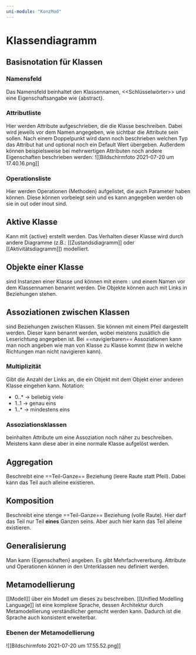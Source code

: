 ```yaml
---
uni-module: "KonzMod"
---
```


# Klassendiagramm

## Basisnotation für Klassen

### Namensfeld

Das Namensfeld beinhaltet den Klassennamen, <<Schlüsselwörter>> und eine Eigenschaftsangabe wie {abstract}.

### Attributliste

Hier werden Attribute aufgeschrieben, die die Klasse beschreiben. Dabei wird jeweils vor dem Namen angegeben, wie sichtbar die Attribute sein sollen. Nach einem Doppelpunkt wird dann noch beschrieben welchen Typ das Attribut hat und optional noch ein Default Wert übergeben.
Außerdem können beispielsweise bei mehrwertigen Attributen noch andere Eigenschaften beschrieben werden:
![[Bildschirmfoto 2021-07-20 um 17.40.16.png]]

### Operationsliste

Hier werden Operationen (Methoden) aufgelistet, die auch Parameter haben können. Diese können vorbelegt sein und es kann angegeben werden ob sie in out oder inout sind.

## Aktive Klasse

Kann mit {active} erstellt werden. Das Verhalten dieser Klasse wird durch andere Diagramme (z.B.: [[Zustandsdiagramm]] oder [[Aktivitätsdiagramm]]) modelliert.

## Objekte einer Klasse

sind Instanzen einer Klasse und können mit einem : und einem Namen vor dem Klassennamen benannt werden. Die Objekte können auch mit Links in Beziehungen stehen.

## Assoziationen zwischen Klassen

sind Beziehungen zwischen Klassen. Sie können mit einem Pfeil dargestellt werden. Dieser kann benannt werden, wobei meistens zusätlich die Leserichtung angegeben ist.
Bei ==navigierbaren== Assoziationen kann man noch angeben wie man von Klasse zu Klasse kommt (bzw in welche Richtungen man nicht navigieren kann).

### Multiplizität

Gibt die Anzahl der Links an, die ein Objekt mit dem Objekt einer anderen Klasse eingehen kann.
Notation:

- 0..\* -> beliebig viele
- 1..1 -> genau eins
- 1..\* -> mindestens eins

### Assoziationsklassen

beinhalten Attribute um eine Assoziation noch näher zu beschreiben. Meistens kann diese aber in eine normale Klasse aufgelöst werden.

## Aggregation

Beschreibt eine ==Teil-Ganze== Beziehung (leere Raute statt Pfeil). Dabei kann das Teil auch alleine existieren.

## Komposition

Beschreibt eine stenge ==Teil-Ganze== Beziehung (volle Raute). Hier darf das Teil nur Teil **eines** Ganzen seins.
Aber auch hier kann das Teil alleine existieren.

## Generalisierung

Man kann {Eigenschaften} angeben. Es gibt Mehrfachvererbung. Attribute und Operationen können in den Unterklassen neu definiert werden.

## Metamodellierung

[[Modell]] über ein Modell um dieses zu beschreiben.
[[Unified Modelling Language]] ist eine komplexe Sprache, dessen Architektur durch Metamodellierung verständlicher gemacht werden kann. Dadurch ist die Sprache auch konsistent erweiterbar.

### Ebenen der Metamodellierung

![[Bildschirmfoto 2021-07-20 um 17.55.52.png]]
